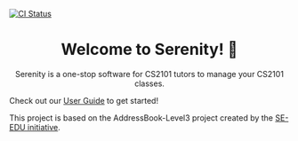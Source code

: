 [![CI Status](https://github.com/AY2021S1-CS2103T-W12-4/tp/workflows/Java%20CI/badge.svg)](https://github.com/AY2021S1-CS2103T-W12-4/tp/actions)

<h1 align="center">Welcome to Serenity! 👋</h1>

<p align="center">
Serenity is a one-stop software for CS2101 tutors to manage your CS2101 classes.
</p>

Check out our [User Guide](docs/UserGuide.md) to get started!

This project is based on the AddressBook-Level3 project created by the [SE-EDU initiative](https://se-education.org).

